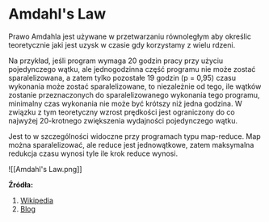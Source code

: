 # Amdahl's Law
Prawo Amdahla jest używane w przetwarzaniu równoległym aby określic teoretycznie jaki jest uzysk w czasie gdy korzystamy z wielu rdzeni.

Na przykład, jeśli program wymaga 20 godzin pracy przy użyciu pojedynczego wątku, ale jednogodzinna część programu nie może zostać sparalelizowana, a zatem tylko pozostałe 19 godzin (p = 0,95) czasu wykonania może zostać sparalelizowane, to niezależnie od tego, ile wątków zostanie przeznaczonych do sparalelizowanego wykonania tego programu, minimalny czas wykonania nie może być krótszy niż jedna godzina. W związku z tym teoretyczny wzrost prędkości jest ograniczony do co najwyżej 20-krotnego zwiększenia wydajności pojedynczego wątku.

Jest to w szczególności widoczne przy programach typu map-reduce. Map można sparalelizować, ale reduce jest jednowątkowe, zatem maksymalna redukcja czasu wynosi tyle ile krok reduce wynosi.

![[Amdahl's Law.png]]

**Źródła:**
1. [Wikipedia](https://en.wikipedia.org/wiki/Amdahl%27s_law)
2. [Blog](https://koaning.io/posts/amdahls-law)